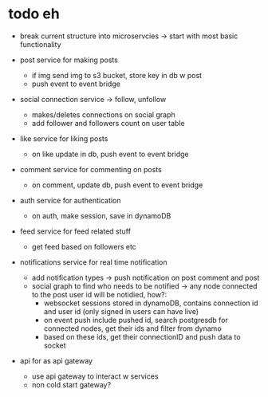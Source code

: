 # todo eh
- break current structure into microservcies -> start with most basic functionality
- post service for making posts
    - if img send img to s3 bucket, store key in db w post
    - push event to event bridge

- social connection service -> follow, unfollow
    - makes/deletes connections on social graph
    - add follower and followers count on user table

- like service for liking posts
    - on like update in db, push event to event bridge

- comment service for commenting on posts
    - on comment, update db, push event to event bridge

- auth service for authentication
    - on auth, make session, save in dynamoDB

- feed service for feed related stuff
    - get feed based on followers etc

- notifications service for real time notification
    - add notification types -> push notification on post comment and post
    - social graph to find who needs to be notified -> any node connected to the post user id will be notidied, how?:
        - websocket sessions stored in dynamoDB, contains connection id and user id (only signed in users can have live)
        - on event push include pushed id, search postgresdb for connected nodes, get their ids and filter from dynamo
        - based on these ids, get their connectionID and push data to socket
        
- api for as api gateway
    - use api gateway to interact w services
    - non cold start gateway?


